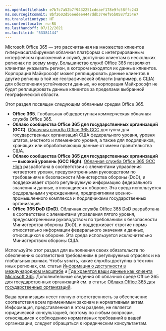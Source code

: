 ```yaml
---
ms.openlocfilehash: e7b7c7a52b7f9432251cdeaef178e9fc58ffc243
ms.sourcegitcommit: 8bf2602d56eedee4447ddb374ef95b0587f254e7
ms.translationtype: HT
ms.contentlocale: ru-RU
ms.lasthandoff: 07/12/2021
ms.locfileid: "53384144"
---
```

<!-- This file is a part of all Office 365 compliance offering topics. Please coordinate with Robert Mazzoli (robmazz) for any changes.-->

Microsoft Office 365 — это рассчитанная на множество клиентов гипермасштабируемая облачная платформа с интегрированным интерфейсом приложений и служб, доступная клиентам в нескольких регионах по всему миру. Большинство служб Office 365 позволяют клиентам указывать регион, в котором находятся их данные клиентов. Корпорация Майкрософт может реплицировать данные клиентов в другие регионы в той же географической области (например, в США) для обеспечения устойчивости данных, но корпорация Майкрософт не будет реплицировать данные клиентов за пределами выбранной географической области.

Этот раздел посвящен следующим облачным средам Office 365.

- **Office 365**. Глобальная общедоступная коммерческая облачная служба Office 365.
- **Облако сообщества Office 365 для государственных организаций (GCC)**. [Облачная служба Office 365 GCC](/office365/servicedescriptions/office-365-platform-service-description/office-365-us-government/gcc) доступна для государственных организаций США федерального уровня, уровня штатов, местного и племенного уровня, а также для подрядчиков, хранящих или обрабатывающих данные от имени правительства США.
- **Облако сообщества Office 365 для государственных организаций — высокий уровень (GCC High)**. [Облачная служба Office 365 GCC High](/office365/servicedescriptions/office-365-platform-service-description/office-365-us-government/gcc-high-and-dod) разработана в соответствии с элементами управления четвертого уровня, предусмотренными руководством по требованиям к безопасности Министерства обороны (DoD), и поддерживает строго регулируемую информацию федерального значения и данные, относящиеся к обороне. Эта среда используется федеральными учреждениями, предприятиями военно-промышленного комплекса и подрядчиками государственных организаций.
- **Office 365 DoD (DoD)**. [Облачная служба Office 365 DoD](/office365/servicedescriptions/office-365-platform-service-description/office-365-us-government/gcc-high-and-dod) разработана в соответствии с элементами управления пятого уровня, предусмотренными руководством по требованиям к безопасности Министерства обороны (DoD), и поддерживает строгие нормы относительно информации федерального значения и данных, относящихся к обороне. Эта среда используется исключительно Министерством обороны США.

Используйте этот раздел для выполнения своих обязательств по обеспечению соответствия требованиям в регулируемых отраслях и на глобальных рынках. Чтобы узнать, какие службы доступны в тех или иных регионах, см. статьи [Информация о доступности в международном масштабе](https://products.office.com/business/international-availability) и [Где хранятся ваши данные как клиента Microsoft 365](/microsoft-365/enterprise/o365-data-locations). Дополнительные сведения об облачной среде Office 365 для государственных организаций см. в статье [Облако Office 365 для государственных организаций](/office365/servicedescriptions/office-365-platform-service-description/office-365-us-government/office-365-us-government).

Ваша организация несет полную ответственность за обеспечение соответствия всем применимым законам и нормативным актам. Информация, представленная в этом разделе, не является юридической консультацией, поэтому по любым вопросам, относящимся к соблюдению нормативных требований в вашей организации, следует обращаться к юридическим консультантам.
